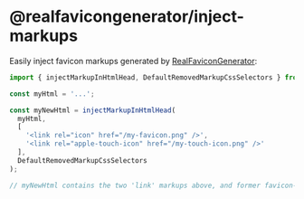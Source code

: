 # @realfavicongenerator/inject-markups

Easily inject favicon markups generated by [RealFaviconGenerator](https://realfavicongenerator.net/):

```js
import { injectMarkupInHtmlHead, DefaultRemovedMarkupCssSelectors } from '@realfavicongenerator/inject-markups'

const myHtml = '...';

const myNewHtml = injectMarkupInHtmlHead(
  myHtml,
  [
    '<link rel="icon" href="/my-favicon.png" />',
    '<link rel="apple-touch-icon" href="/my-touch-icon.png" />'
  ],
  DefaultRemovedMarkupCssSelectors
);

// myNewHtml contains the two 'link' markups above, and former favicon-related markups have been removed
```
